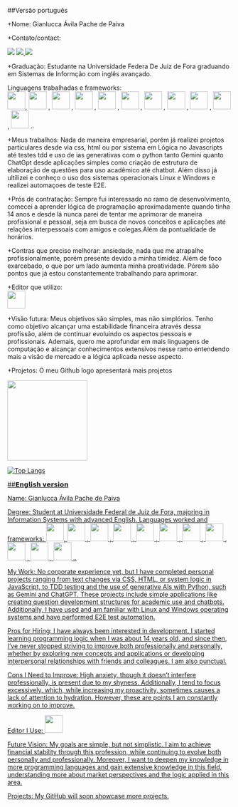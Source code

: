 ##Versão português

+Nome: Gianlucca Ávila Pache de Paiva

+Contato/contact: <div>
<a href="https://instagram.com/Ultrongian" target="_blank"><img loading="lazy" src="https://img.shields.io/badge/-Instagram-%23E4405F?style=for-the-badge&logo=instagram&logoColor=white" target="_blank"></a>
<a href="mailto:gianluccapaiva@gmail.com" target="_blank">
    <img loading="lazy" src="https://img.shields.io/badge/Gmail-D14836?style=for-the-badge&logo=gmail&logoColor=white">
</a>
<a href="https://www.linkedin.com/public-profile/settings?trk=d_flagship3_profile_self_view_public_profile" target="_blank"><img loading="lazy" src="https://img.shields.io/badge/-LinkedIn-%230077B5?style=for-the-badge&logo=linkedin&logoColor=white" target="_blank"></a>   
</div>


+Graduação: Estudante na Universidade Federa De Juiz de Fora graduando em Sistemas de Informção com inglês avançado.

Linguagens trabalhadas e frameworks:        
<img src="https://cdn.jsdelivr.net/gh/devicons/devicon@latest/icons/python/python-original.svg" width="40" height="40" />,
            <img src="https://cdn.jsdelivr.net/gh/devicons/devicon@latest/icons/cplusplus/cplusplus-original.svg"  width="40" height="40" />
          , 
            <img src="https://cdn.jsdelivr.net/gh/devicons/devicon@latest/icons/html5/html5-original.svg"  width="40" height="40" />
          , 
            <img src="https://cdn.jsdelivr.net/gh/devicons/devicon@latest/icons/css3/css3-original.svg"  width="40" height="40"/>
          , 
            <img src="https://cdn.jsdelivr.net/gh/devicons/devicon@latest/icons/javascript/javascript-original.svg"   width="40" height="40"/>
            ,
            <img src="https://cdn.jsdelivr.net/gh/devicons/devicon@latest/icons/linux/linux-original.svg"   width="40" height="40"/>
            ,
            <img src="https://cdn.jsdelivr.net/gh/devicons/devicon@latest/icons/vitejs/vitejs-original.svg" width="40" height="40" />
            ,
            <img src="https://cdn.jsdelivr.net/gh/devicons/devicon@latest/icons/git/git-original.svg" width="40" height="40" />
            ,
            <img src="https://cdn.jsdelivr.net/gh/devicons/devicon@latest/icons/java/java-original.svg" width="40" height="40"/>
            ,
            <img src="https://cdn.jsdelivr.net/gh/devicons/devicon@latest/icons/typescript/typescript-original.svg" width="40" height="40" />
            ,
            <img src="https://cdn.jsdelivr.net/gh/devicons/devicon@latest/icons/react/react-original-wordmark.svg" width="40" height="40" />
          ..


+Meus trabalhos: Nada de maneira empresarial, porém já realizei projetos particulares desde via css, html ou por sistema em Lógica no Javascripts até testes tdd e uso de ias generativas com o python tanto Gemini quanto ChatGpt desde aplicações simples como criação de estrutura de elaboração de questões para uso acadêmico até chatbot. Além disso já ultilizei e conheço o uso dos sistemas operacionais Linux e Windows e realizei automaçoes de teste E2E.

+Prós de contratação: Sempre fui interessado no ramo de desenvolvimento, comecei a aprender lógica de programação aproximadamente quando tinha 14 anos e desde lá nunca parei de tentar me aprimorar de maneira profissional e pessoal, seja em busca de novos conceitos e aplicações até relações interpessoais com amigos e colegas.Além da pontualidade de horários.

+Contras que preciso melhorar: ansiedade, nada que me atrapalhe profissionalmente, porém presente devido a minha timidez. Além de foco exarcebado, o que por um lado aumenta minha proatividade. Pórem são pontos que já estou constantemente trabalhando para aprimorar.

+Editor que utilizo:    
        <img src="https://cdn.jsdelivr.net/gh/devicons/devicon@latest/icons/vscode/vscode-original.svg" width="40" height="40"/>

+Visão futura: Meus objetivos são simples, mas não simplórios. Tenho como objetivo alcançar uma estabilidade financeira através dessa profissão, além de continuar evoluindo os aspectos pessoais e profissionais. Ademais, quero me aprofundar em mais linguagens de computação e alcançar conhecimentos extensivos nesse ramo entendendo mais a visão de mercado e a lógica aplicada nesse aspecto.

+Projetos: O meu Github logo apresentará mais projetos

<div>
<a href="https://github.com/GianluccaPaiva">
<img loading="lazy" height="180em" src="https://github-readme-stats.vercel.app/api?username=GianluccaPaiva&show_icons=true&theme=dracula&include_all_commits=true&count_private=true"/>
</div>

![Top Langs](https://github-readme-stats.vercel.app/api/top-langs/?username=GianluccaPaiva&layout=compact&theme=tokyonigh)

  
##𝗘𝗻𝗴𝗹𝗶𝘀𝗵 𝘃𝗲𝗿𝘀𝗶𝗼𝗻

Name: Gianlucca Ávila Pache de Paiva

Degree: Student at Universidade Federal de Juiz de Fora, majoring in Information Systems with advanced English.
Languages worked and frameworks: 
<img src="https://cdn.jsdelivr.net/gh/devicons/devicon@latest/icons/python/python-original.svg" width="40" height="40" />,
            <img src="https://cdn.jsdelivr.net/gh/devicons/devicon@latest/icons/cplusplus/cplusplus-original.svg"  width="40" height="40" />
          , 
            <img src="https://cdn.jsdelivr.net/gh/devicons/devicon@latest/icons/html5/html5-original.svg"  width="40" height="40" />
          , 
            <img src="https://cdn.jsdelivr.net/gh/devicons/devicon@latest/icons/css3/css3-original.svg"  width="40" height="40"/>
          , 
            <img src="https://cdn.jsdelivr.net/gh/devicons/devicon@latest/icons/javascript/javascript-original.svg"   width="40" height="40"/>
            ,
            <img src="https://cdn.jsdelivr.net/gh/devicons/devicon@latest/icons/linux/linux-original.svg"   width="40" height="40"/>
            ,
            <img src="https://cdn.jsdelivr.net/gh/devicons/devicon@latest/icons/vitejs/vitejs-original.svg" width="40" height="40" />
            ,
            <img src="https://cdn.jsdelivr.net/gh/devicons/devicon@latest/icons/git/git-original.svg" width="40" height="40" />
            ,
            <img src="https://cdn.jsdelivr.net/gh/devicons/devicon@latest/icons/java/java-original.svg" width="40" height="40"/>
            ,
            <img src="https://cdn.jsdelivr.net/gh/devicons/devicon@latest/icons/typescript/typescript-original.svg" width="40" height="40" />
            ,
            <img src="https://cdn.jsdelivr.net/gh/devicons/devicon@latest/icons/react/react-original-wordmark.svg" width="40" height="40" />
          ..


My Work: No corporate experience yet, but I have completed personal projects ranging from text changes via CSS, HTML, or system logic in JavaScript, to TDD testing and the use of generative AIs with Python, such as Gemini and ChatGPT. These projects include simple applications like creating question development structures for academic use and chatbots. Additionally, I have used and am familiar with Linux and Windows operating systems and have performed E2E test automation.

Pros for Hiring: I have always been interested in development. I started learning programming logic when I was about 14 years old, and since then, I’ve never stopped striving to improve both professionally and personally, whether by exploring new concepts and applications or developing interpersonal relationships with friends and colleagues. I am also punctual.

Cons I Need to Improve: High anxiety, though it doesn’t interfere professionally, is present due to my shyness. Additionally, I tend to focus excessively, which, while increasing my proactivity, sometimes causes a lack of attention to hydration. However, these are points I am constantly working on to improve.

Editor I Use: 
            <img src="https://cdn.jsdelivr.net/gh/devicons/devicon@latest/icons/vscode/vscode-original.svg" width="40" height="40"/>
          

Future Vision: My goals are simple, but not simplistic. I aim to achieve financial stability through this profession, while continuing to evolve both personally and professionally. Moreover, I want to deepen my knowledge in more programming languages and gain extensive knowledge in this field, understanding more about market perspectives and the logic applied in this area.

Projects: My GitHub will soon showcase more projects.
